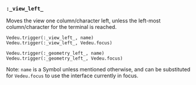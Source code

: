 ### `:_view_left_`
Moves the view one column/character left, unless the left-most
column/character for the terminal is reached.

    Vedeu.trigger(:_view_left_, name)
    Vedeu.trigger(:_view_left_, Vedeu.focus)

    Vedeu.trigger(:_geometry_left_, name)
    Vedeu.trigger(:_geometry_left_, Vedeu.focus)

Note: `name` is a Symbol unless mentioned otherwise, and can be
substituted for `Vedeu.focus` to use the interface currently in focus.
